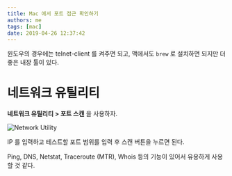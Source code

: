 ```yaml
---
title: Mac 에서 포트 접근 확인하기
authors: me
tags: [mac]
date: 2019-04-26 12:37:42
---
```


윈도우의 경우에는 telnet-client 를 켜주면 되고, 맥에서도 `brew` 로 설치하면 되지만 더 좋은 내장 툴이 있다.

# 네트워크 유틸리티

**네트워크 유틸리티 > 포트 스캔** 을 사용하자.

![Network Utility](https://i.imgur.com/AEcJ2oJ.png)

IP 를 입력하고 테스트할 포트 범위를 입력 후 스캔 버튼을 누르면 된다.

Ping, DNS, Netstat, Traceroute (MTR), Whois 등의 기능이 있어서 유용하게 사용할 것 같다.
